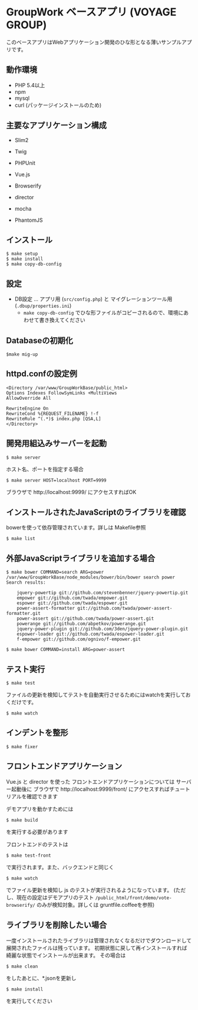 GroupWork ベースアプリ (VOYAGE GROUP)
===================================

このベースアプリはWebアプリケーション開発のひな形となる薄いサンプルアプリです。

## 動作環境

* PHP 5.4以上
* npm
* mysql
* curl (パッケージインストールのため)

## 主要なアプリケーション構成

* Slim2
* Twig
* PHPUnit

* Vue.js
* Browserify
* director
* mocha
* PhantomJS

## インストール

    $ make setup
    $ make install
    $ make copy-db-config

## 設定

- DB設定 ... アプリ用 (`src/config.php`) と マイグレーションツール用 (`.dbup/properties.ini`)
    - `make copy-db-config` でひな形ファイルがコピーされるので、環境にあわせて書き換えてください

## Databaseの初期化

    $make mig-up

## httpd.confの設定例

    <Directory /var/www/GroupWorkBase/public_html>
    Options Indexes FollowSymLinks +MultiViews
    AllowOverride All

    RewriteEngine On
    RewriteCond %{REQUEST_FILENAME} !-f
    RewriteRule ^(.*)$ index.php [QSA,L]
    </Directory>

## 開発用組込みサーバーを起動

    $ make server

ホスト名、ポートを指定する場合

    $ make server HOST=localhost PORT=9999

ブラウザで http://localhost:9999/ にアクセスすればOK

## インストールされたJavaScriptのライブラリを確認

bowerを使って依存管理されています。詳しは Makefile参照

    $ make list

## 外部JavaScriptライブラリを追加する場合

    $ make bower COMMAND=search ARG=power
    /var/www/GroupWorkBase/node_modules/bower/bin/bower search power
    Search results:

        jquery-powertip git://github.com/stevenbenner/jquery-powertip.git
        empower git://github.com/twada/empower.git
        espower git://github.com/twada/espower.git
        power-assert-formatter git://github.com/twada/power-assert-formatter.git
        power-assert git://github.com/twada/power-assert.git
        powerange git://github.com/abpetkov/powerange.git
        jquery-power-plugin git://github.com/3den/jquery-power-plugin.git
        espower-loader git://github.com/twada/espower-loader.git
        f-empower git://github.com/ognivo/f-empower.git

    $ make bower COMMAND=install ARG=power-assert

## テスト実行

    $ make test

ファイルの更新を検知してテストを自動実行させるためにはwatchを実行しておくだけです。

    $ make watch


## インデントを整形

    $ make fixer

## フロントエンドアプリケーション

Vue.js と director を使った フロントエンドアプリケーションについては
サーバー起動後に ブラウザで http://localhost:9999/front/ にアクセスすればチュートリアルを確認できます

デモアプリを動かすためには

    $ make build

を実行する必要があります

フロントエンドのテストは

    $ make test-front

で実行されます。また、バックエンドと同じく

    $ make watch

でファイル更新を検知し js のテストが実行されるようになっています。
(ただし、現在の設定はデモアプリのテスト `/public_html/front/demo/vote-browserify/` のみが検知対象。詳しくは gruntfile.coffeeを参照)

## ライブラリを削除したい場合

一度インストールされたライブラリは管理されなくなるだけでダウンロードして展開されたファイルは残っています。
初期状態に戻して再インストールすれば綺麗な状態でインストールが出来ます。
その場合は

    $ make clean

をしたあとに、*.jsonを更新し

    $ make install

を実行してください
